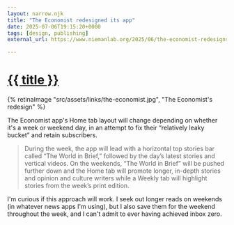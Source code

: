 ```yaml
---
layout: narrow.njk
title: "The Economist redesigned its app"
date: 2025-07-06T19:15:20+0000
tags: [design, publishing]
external_url: https://www.niemanlab.org/2025/06/the-economist-redesigns-its-app-to-promote-short-stories-on-weekdays-and-longer-reads-on-weekends/?ref=daniel.pizza

---
```


<h1><a href="{{ external_url }}">{{ title }}</a></h1>

{% retinaImage "src/assets/links/the-economist.jpg", "The Economist's redesign" %}

The Economist app's Home tab layout will change depending on whether it's a week or weekend day, in an attempt to fix their “relatively leaky bucket” and retain subscribers.

> During the week, the app will lead with a horizontal top stories bar called “The World in Brief,” followed by the day’s latest stories and vertical videos. On the weekends, “The World in Brief” will be pushed further down and the Home tab will promote longer, in-depth stories and opinion and culture writers while a Weekly tab will highlight stories from the week’s print edition.

I'm curious if this approach will work. I seek out longer reads on weekends (in whatever news apps I'm using), but I also save them for the weekend throughout the week, and I can't admit to ever having achieved inbox zero.